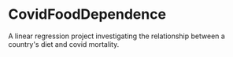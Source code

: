 # CovidFoodDependence
A linear regression project investigating the relationship between a country's diet and covid mortality. 
